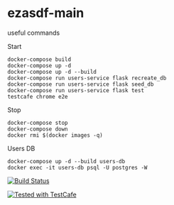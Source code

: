 # ezasdf-main

useful commands

Start

    docker-compose build
    docker-compose up -d
    docker-compose up -d --build
    docker-compose run users-service flask recreate_db
    docker-compose run users-service flask seed_db
    docker-compose run users-service flask test
    testcafe chrome e2e

Stop

    docker-compose stop
    docker-compose down
    docker rmi $(docker images -q)

Users DB

    docker-compose up -d --build users-db
    docker exec -it users-db psql -U postgres -W


[![Build Status](https://travis-ci.org/boheepark/ezasdf-main.svg?branch=master)](https://travis-ci.org/boheepark/ezasdf-main)

<a href="https://github.com/DevExpress/testcafe">
    <img alt="Tested with TestCafe" src="https://img.shields.io/badge/tested%20with-TestCafe-2fa4cf.svg">
</a>
